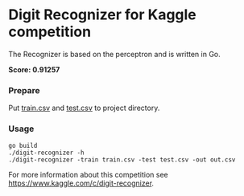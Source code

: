 Digit Recognizer for Kaggle competition
=====
The Recognizer is based on the perceptron and is written in Go.

**Score: 0.91257**

### Prepare
Put [train.csv][train] and [test.csv][test] to project directory.

### Usage
```
go build
./digit-recognizer -h
./digit-recognizer -train train.csv -test test.csv -out out.csv
```

For more information about this competition see https://www.kaggle.com/c/digit-recognizer.

[test]: https://www.kaggle.com/c/digit-recognizer/download/test.csv
[train]: https://www.kaggle.com/c/digit-recognizer/download/train.csv

